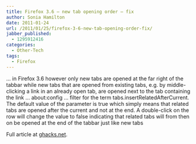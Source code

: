 ```yaml
---
title: Firefox 3.6 – new tab opening order – fix
author: Sonia Hamilton
date: 2011-01-24
url: /2011/01/25/firefox-3-6-new-tab-opening-order-fix/
jabber_published:
  - 1295912416
categories:
  - Other-Tech
tags:
  - Firefox
---
```

&#8230; in Firefox 3.6 however only new tabs are opened at the far right of the tabbar while new tabs that are opened from existing tabs, e.g. by middle-clicking a link in an already open tab, are opened next to the tab containing the link &#8230; about:config &#8230; filter for the term tabs.insertRelatedAfterCurrent. The default value of the parameter is true which simply means that related tabs are opened after the current and not at the end. A double-click on the row will change the value to false indicating that related tabs will from then on be opened at the end of the tabbar just like new tabs

Full article at [ghacks.net][1].

 [1]: http://www.ghacks.net/2010/01/24/open-tabs-at-the-right-firefox/
